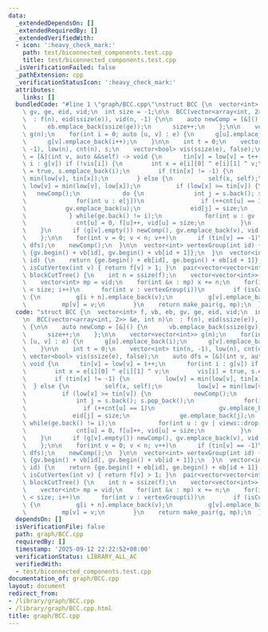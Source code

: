 ```yaml
---
data:
  _extendedDependsOn: []
  _extendedRequiredBy: []
  _extendedVerifiedWith:
  - icon: ':heavy_check_mark:'
    path: test/biconnected_components.test.cpp
    title: test/biconnected_components.test.cpp
  _isVerificationFailed: false
  _pathExtension: cpp
  _verificationStatusIcon: ':heavy_check_mark:'
  attributes:
    links: []
  bundledCode: "#line 1 \"graph/BCC.cpp\"\nstruct BCC {\n  vector<int> f, vb, eb,\
    \ gv, ge, eid, vid;\n  int size = -1;\n\n  BCC(vector<array<int, 2>> &e, int n)\n\
    \  : f(n), eid(ssize(e)), vid(n, -1) {\n\n    auto newComp = [&]() {\n      vb.emplace_back(ssize(gv));\n\
    \      eb.emplace_back(ssize(ge));\n      size++;\n    };\n\n    vector<vector<int>>\
    \ g(n);\n    for(int i = 0; auto [u, v] : e) {\n      g[u].emplace_back(i);\n\
    \      g[v].emplace_back(i++);\n    }\n\n    int t = 0;\n    vector<int> tin(n,\
    \ -1), low(n), cnt(n), s;\n    vector<bool> vis(ssize(e), false);\n    auto dfs\
    \ = [&](int v, auto &&self) -> void {\n      tin[v] = low[v] = t++;\n      for(int\
    \ i : g[v]) if (!vis[i]) {\n        int x = e[i][0] ^ e[i][1] ^ v;\n        vis[i]\
    \ = true, s.emplace_back(i);\n        if (tin[x] != -1) {\n          low[v] =\
    \ min(low[v], tin[x]);\n        } else {\n          self(x, self);\n         \
    \ low[v] = min(low[v], low[x]);\n          if (low[x] >= tin[v]) {\n         \
    \   newComp();\n            do {\n              int j = s.back(); s.pop_back();\n\
    \              for(int u : e[j])\n                if (++cnt[u] == 1)\n       \
    \           gv.emplace_back(u);\n              eid[j] = size;\n              ge.emplace_back(j);\n\
    \            } while(ge.back() != i);\n            for(int u : gv | views::drop(vb.back()))\n\
    \              cnt[u] = 0, f[u]++, vid[u] = size;\n          }\n        }\n  \
    \    }\n      if (g[v].empty()) newComp(), gv.emplace_back(v), vid[v] = size;\n\
    \    };\n\n    for(int v = 0; v < n; v++)\n      if (tin[v] == -1)\n        dfs(v,\
    \ dfs);\n    newComp();\n  }\n\n  vector<int> vertexGroup(int id) {\n    return\
    \ {gv.begin() + vb[id], gv.begin() + vb[id + 1]};\n  }\n  vector<int> edgeGroup(int\
    \ id) {\n    return {ge.begin() + eb[id], ge.begin() + eb[id + 1]};\n  }\n  bool\
    \ isCutVertex(int v) { return f[v] > 1; }\n  pair<vector<vector<int>>, vector<int>>\
    \ blockCutTree() {\n    int n = ssize(f);\n    vector<vector<int>> g(n + size);\n\
    \    vector<int> mp = vid;\n    for(int &x : mp) x += n;\n    for(int i = 0; i\
    \ < size; i++)\n      for(int v : vertexGroup(i))\n        if (isCutVertex(v))\
    \ {\n          g[i + n].emplace_back(v);\n          g[v].emplace_back(i + n);\n\
    \          mp[v] = v;\n        }\n    return make_pair(g, mp);\n  }\n};\n"
  code: "struct BCC {\n  vector<int> f, vb, eb, gv, ge, eid, vid;\n  int size = -1;\n\
    \n  BCC(vector<array<int, 2>> &e, int n)\n  : f(n), eid(ssize(e)), vid(n, -1)\
    \ {\n\n    auto newComp = [&]() {\n      vb.emplace_back(ssize(gv));\n      eb.emplace_back(ssize(ge));\n\
    \      size++;\n    };\n\n    vector<vector<int>> g(n);\n    for(int i = 0; auto\
    \ [u, v] : e) {\n      g[u].emplace_back(i);\n      g[v].emplace_back(i++);\n\
    \    }\n\n    int t = 0;\n    vector<int> tin(n, -1), low(n), cnt(n), s;\n   \
    \ vector<bool> vis(ssize(e), false);\n    auto dfs = [&](int v, auto &&self) ->\
    \ void {\n      tin[v] = low[v] = t++;\n      for(int i : g[v]) if (!vis[i]) {\n\
    \        int x = e[i][0] ^ e[i][1] ^ v;\n        vis[i] = true, s.emplace_back(i);\n\
    \        if (tin[x] != -1) {\n          low[v] = min(low[v], tin[x]);\n      \
    \  } else {\n          self(x, self);\n          low[v] = min(low[v], low[x]);\n\
    \          if (low[x] >= tin[v]) {\n            newComp();\n            do {\n\
    \              int j = s.back(); s.pop_back();\n              for(int u : e[j])\n\
    \                if (++cnt[u] == 1)\n                  gv.emplace_back(u);\n \
    \             eid[j] = size;\n              ge.emplace_back(j);\n            }\
    \ while(ge.back() != i);\n            for(int u : gv | views::drop(vb.back()))\n\
    \              cnt[u] = 0, f[u]++, vid[u] = size;\n          }\n        }\n  \
    \    }\n      if (g[v].empty()) newComp(), gv.emplace_back(v), vid[v] = size;\n\
    \    };\n\n    for(int v = 0; v < n; v++)\n      if (tin[v] == -1)\n        dfs(v,\
    \ dfs);\n    newComp();\n  }\n\n  vector<int> vertexGroup(int id) {\n    return\
    \ {gv.begin() + vb[id], gv.begin() + vb[id + 1]};\n  }\n  vector<int> edgeGroup(int\
    \ id) {\n    return {ge.begin() + eb[id], ge.begin() + eb[id + 1]};\n  }\n  bool\
    \ isCutVertex(int v) { return f[v] > 1; }\n  pair<vector<vector<int>>, vector<int>>\
    \ blockCutTree() {\n    int n = ssize(f);\n    vector<vector<int>> g(n + size);\n\
    \    vector<int> mp = vid;\n    for(int &x : mp) x += n;\n    for(int i = 0; i\
    \ < size; i++)\n      for(int v : vertexGroup(i))\n        if (isCutVertex(v))\
    \ {\n          g[i + n].emplace_back(v);\n          g[v].emplace_back(i + n);\n\
    \          mp[v] = v;\n        }\n    return make_pair(g, mp);\n  }\n};\n"
  dependsOn: []
  isVerificationFile: false
  path: graph/BCC.cpp
  requiredBy: []
  timestamp: '2025-09-12 22:22:52+08:00'
  verificationStatus: LIBRARY_ALL_AC
  verifiedWith:
  - test/biconnected_components.test.cpp
documentation_of: graph/BCC.cpp
layout: document
redirect_from:
- /library/graph/BCC.cpp
- /library/graph/BCC.cpp.html
title: graph/BCC.cpp
---
```

